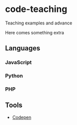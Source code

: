 # code-teaching

Teaching examples and advance

Here comes something extra

## Languages

### JavaScript

### Python

### PHP

## Tools

- [Codepen](http://codepen.com)